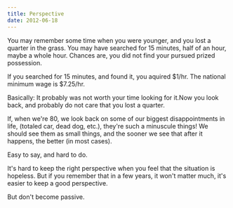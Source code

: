 ```yaml
---
title: Perspective
date: 2012-06-18
---
```


You may remember some time when you were younger, and you lost a quarter in the grass. You may have searched for 15 minutes, half of an hour, maybe a whole hour. Chances are, you did not find your pursued prized possession.

If you searched for 15 minutes, and found it, you aquired $1/hr. The national minimum wage is $7.25/hr.

Basically: It probably was not worth your time looking for it.Now you look back, and probably do not care that you lost a quarter.

If, when we're 80, we look back on some of our biggest disappointments in life, (totaled car, dead dog, etc.), they're such a minuscule things! We should see them as small things, and the sooner we see that after it happens, the better (in most cases).

Easy to say, and hard to do.

It's hard to keep the right perspective when you feel that the situation is hopeless. But if you remember that in a few years, it won't matter much, it's easier to keep a good perspective.

But don't become passive.

